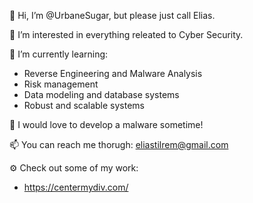 👋 Hi, I’m @UrbaneSugar, but please just call Elias.

👀 I’m interested in everything releated to Cyber Security.

🌱 I’m currently learning:
- Reverse Engineering and Malware Analysis
- Risk management
- Data modeling and database systems
- Robust and scalable systems

💞️ I would love to develop a malware sometime!

📫 You can reach me thorugh: eliastilrem@gmail.com

⚙️ Check out some of my work:
- https://centermydiv.com/
<!---
UrbaneSugar/UrbaneSugar is a ✨ special ✨ repository because its `README.md` (this file) appears on your GitHub profile.
You can click the Preview link to take a look at your changes.
--->
